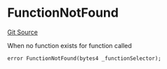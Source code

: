# FunctionNotFound
[Git Source](https://github.com/thrackle-io/tron/blob/5605c9510d83af8a1b2bbbbbe9ac058b9e276ba7/src/client/token/handler/diamond/HandlerDiamond.sol)

When no function exists for function called


```solidity
error FunctionNotFound(bytes4 _functionSelector);
```


